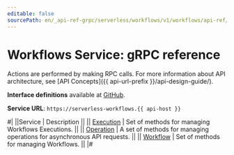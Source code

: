 ```yaml
---
editable: false
sourcePath: en/_api-ref-grpc/serverless/workflows/v1/workflows/api-ref/grpc/index.md
---
```


# Workflows Service: gRPC reference

Actions are performed by making RPC calls. For more information about API architecture, see [API Concepts]({{ api-url-prefix }}/api-design-guide/).

**Interface definitions** available at [GitHub](https://github.com/yandex-cloud/cloudapi/tree/master/yandex/cloud/serverless/workflows/v1).

**Service URL**: `https://serverless-workflows.{{ api-host }}`

#|
||Service | Description ||
|| [Execution](Execution/index.md) | Set of methods for managing Workflows Executions. ||
|| [Operation](Operation/index.md) | A set of methods for managing operations for asynchronous API requests. ||
|| [Workflow](Workflow/index.md) | Set of methods for managing Workflows. ||
|#